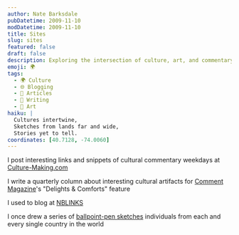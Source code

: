```yaml
---
author: Nate Barksdale
pubDatetime: 2009-11-10
modDatetime: 2009-11-10
title: Sites
slug: sites
featured: false
draft: false
description: Exploring the intersection of culture, art, and commentary across various mediums.
emoji: 🌍
tags:
  - 🌍 Culture
  - 🌐 Blogging
  - 📖 Articles
  - 📝 Writing
  - 🎨 Art
haiku: |
  Cultures intertwine,  
  Sketches from lands far and wide,  
  Stories yet to tell.
coordinates: [40.7128, -74.0060]
---
```


I post interesting links and snippets of cultural commentary weekdays at [Culture-Making.com](http://www.culture-making.com)

I write a quarterly column about interesting cultural artifacts for [Comment Magazine](http://web.archive.org/web/20250112200244/http://www.cardus.ca/comment)'s "Delights & Comforts" feature

I used to blog at [NBLINKS](http://nblinks.blogspot.com)

I once drew a series of [ballpoint-pen sketches](http://manwomanboygirl.blogspot.com) individuals from each and every single country in the world
